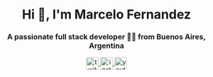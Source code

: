 <h1 align="center">Hi 👋, I'm Marcelo Fernandez</h1>
<h3 align="center">A passionate full stack developer 👨‍💻 from Buenos Aires, Argentina</h3>

<p align="center">
  <a href="https://twitter.com/jmarce99" target="_blank">
    <img align="center" src="https://cdn.jsdelivr.net/npm/simple-icons@3.0.1/icons/twitter.svg" alt="twitter" height="28px" width="28px" />
  </a>
  <a href="https://instagram.com/j.marce99" target="_blank">
    <img align="center" src="https://cdn.jsdelivr.net/npm/simple-icons@3.0.1/icons/instagram.svg" alt="instagram" height="28px" width="28px" />
  </a>
  <a href="https://www.youtube.com/channel/UCFs46VgslEUeGd1BGZTFwXg" target="_blank">
    <img align="center" src="https://cdn.jsdelivr.net/npm/simple-icons@3.0.1/icons/instagram.svg" alt="youtube" height="28px" width="28px" />
  </a>
</p>
<!--
**jmarce99/jmarce99** is a ✨ _special_ ✨ repository because its `README.md` (this file) appears on your GitHub profile.

Here are some ideas to get you started:

- 🔭 I’m currently working on ...
- 🌱 I’m currently learning ...
- 👯 I’m looking to collaborate on ...
- 🤔 I’m looking for help with ...
- 💬 Ask me about ...
- 📫 How to reach me: ...
- 😄 Pronouns: ...
- ⚡ Fun fact: ...
-->
